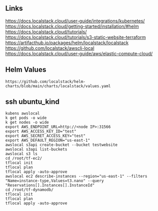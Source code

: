 ## Links
https://docs.localstack.cloud/user-guide/integrations/kubernetes/<br>
https://docs.localstack.cloud/getting-started/installation/#helm<br>
https://docs.localstack.cloud/tutorials/<br>
https://docs.localstack.cloud/tutorials/s3-static-website-terraform<br>
https://artifacthub.io/packages/helm/localstack/localstack<br>
https://github.com/localstack/awscli-local<br>
https://docs.localstack.cloud/user-guide/aws/elastic-compute-cloud/<br>

## Helm Values
```
https://github.com/localstack/helm-charts/blob/main/charts/localstack/values.yaml
```

## ssh ubuntu_kind
```
kubens awslocal
k get pods -o wide
k get nodes -o wide
export AWS_ENDPOINT_URL=http://<node IP>:31566
export AWS_ACCESS_KEY_ID="test"
export AWS_SECRET_ACCESS_KEY="test"
export AWS_DEFAULT_REGION="us-east-1"
awslocal s3api create-bucket --bucket testwebsite
awslocal s3api list-buckets
awslocal s3 ls
cd /root/tf-ec2/
tflocal init
tflocal plan
tflocal apply -auto-approve
awslocal ec2 describe-instances --region="us-east-1" --filters "Name=instance-type,Values=t3.nano" --query "Reservations[].Instances[].InstanceId"
cd /root/tf-dynamodb/
tflocal init
tflocal plan
tflocal apply -auto-approve
```
